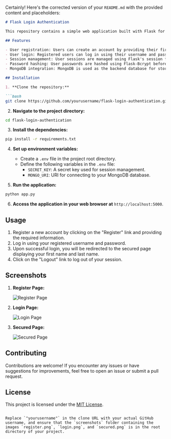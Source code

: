 Certainly! Here's the corrected version of your `README.md` with the provided content and placeholders:

```markdown
# Flask Login Authentication

This repository contains a simple web application built with Flask for user login authentication. It utilizes MongoDB for storing user data and login sessions, Flask-Bcrypt for password hashing, and Flask-PyMongo for interacting with the MongoDB database.

## Features

- User registration: Users can create an account by providing their first name, last name, username, and password.
- User login: Registered users can log in using their username and password.
- Session management: User sessions are managed using Flask's session functionality.
- Password hashing: User passwords are hashed using Flask-Bcrypt before being stored in the database.
- MongoDB integration: MongoDB is used as the backend database for storing user data and login sessions.

## Installation

1. **Clone the repository:**

```bash
git clone https://github.com/yourusername/flask-login-authentication.git
```

2. **Navigate to the project directory:**

```bash
cd flask-login-authentication
```

3. **Install the dependencies:**

```bash
pip install -r requirements.txt
```

4. **Set up environment variables:**

   - Create a `.env` file in the project root directory.
   - Define the following variables in the `.env` file:
     - `SECRET_KEY`: A secret key used for session management.
     - `MONGO_URI`: URI for connecting to your MongoDB database.

5. **Run the application:**

```bash
python app.py
```

6. **Access the application in your web browser at** `http://localhost:5000`.

## Usage

1. Register a new account by clicking on the "Register" link and providing the required information.
2. Log in using your registered username and password.
3. Upon successful login, you will be redirected to the secured page displaying your first name and last name.
4. Click on the "Logout" link to log out of your session.

## Screenshots

1. **Register Page:**

   ![Register Page](screenshots/register.png)

2. **Login Page:**

   ![Login Page](screenshots/login.png)

3. **Secured Page:**

   ![Secured Page](screenshots/secured.png)

## Contributing

Contributions are welcome! If you encounter any issues or have suggestions for improvements, feel free to open an issue or submit a pull request.

## License

This project is licensed under the [MIT License](LICENSE).
```

Replace `"yourusername"` in the clone URL with your actual GitHub username, and ensure that the `screenshots` folder containing the images `register.png`, `login.png`, and `secured.png` is in the root directory of your project.